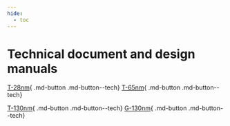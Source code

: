 ```yaml
---
hide:
  - toc
---
```


# Technical document and design manuals

[T-28nm](#){ .md-button .md-button--tech}
[T-65nm](#){ .md-button .md-button--tech}

[T-130nm](#){ .md-button .md-button--tech}
[G-130nm](#){ .md-button .md-button--tech}
